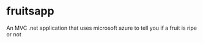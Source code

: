 # fruitsapp
An MVC .net application that uses microsoft azure to tell you if a fruit is ripe or not
